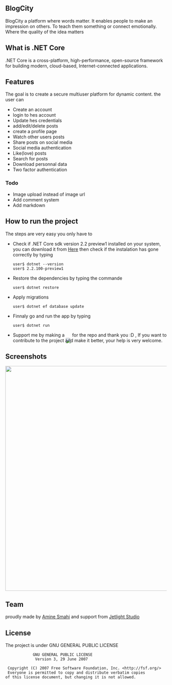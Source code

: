 ## BlogCity
BlogCity a platform where words matter. It enables people to make an impression on others. To teach them something or connect emotionally. Where the quality of the idea matters

## What is .NET Core
.NET Core is a cross-platform, high-performance, open-source framework for building modern, cloud-based, Internet-connected applications.

## Features
The goal is to create a secure multiuser platform for dynamic content. the user can
* Create an account
* login to hes account
* Update hes credentials
* add/edit/delete posts
* create a profile page
* Watch other users posts
* Share posts on social media
* Social media authentication
* Like(love) posts
* Search for posts
* Download personnal data
* Two factor authentication

### Todo
* Image upload instead of image url
* Add comment system
* Add markdown 

## How to run the project
The steps are very easy you only have to
* Check if .NET Core sdk version 2.2 preview1 installed on your system, you can download it from [Here](https://www.microsoft.com/net/download/dotnet-core/2.2) then check if the instalation has gone correctly by typing
      
      user$ dotnet --version
      user$ 2.2.100-preview1
* Restore the dependencies by typing the commande
  
      user$ dotnet restore
* Apply migrations

      user$ dotnet ef database update
* Finnaly go and run the app by typing

      user$ dotnet run
* Support me by making a <img style="margin-bottom: -20px;" src="https://user-images.githubusercontent.com/24621701/44811262-193e6e00-abcc-11e8-8e61-e52d8c78d5c9.png" /> for the repo and thank you :D , If you want to contribute to the project and make it better, your help is very welcome. 

## Screenshots

<img src="https://user-images.githubusercontent.com/24621701/45258785-55d14d00-b3b6-11e8-9d73-391436c1e022.gif" height="700" />

## Team
proudly made by [Amine Smahi](https://github.com/Amine-Smahi) and support from [Jetlight Studio](http://jetlightstudio.tech/)

## License
The project is under GNU GENERAL PUBLIC LICENSE 

                GNU GENERAL PUBLIC LICENSE
                 Version 3, 29 June 2007

     Copyright (C) 2007 Free Software Foundation, Inc. <http://fsf.org/>
     Everyone is permitted to copy and distribute verbatim copies
    of this license document, but changing it is not allowed.

